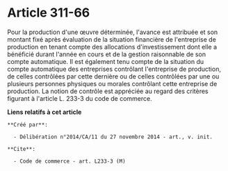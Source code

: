 # Article 311-66

Pour la production d'une œuvre déterminée, l'avance est attribuée et son montant fixé après évaluation de la situation
financière de l'entreprise de production en tenant compte des allocations d'investissement dont elle a bénéficié durant
l'année en cours et de la gestion raisonnable de son compte automatique. Il est également tenu compte de la situation du
compte automatique des entreprises contrôlant l'entreprise de production, de celles contrôlées par cette dernière ou de
celles contrôlées par une ou plusieurs personnes physiques ou morales contrôlant cette entreprise de production. La notion de
contrôle est appréciée au regard des critères figurant à l'article L. 233-3 du code de commerce.

**Liens relatifs à cet article**

	**Créé par**:

	  - Délibération n°2014/CA/11 du 27 novembre 2014 - art., v. init.

	**Cite**:

	  - Code de commerce - art. L233-3 (M)
